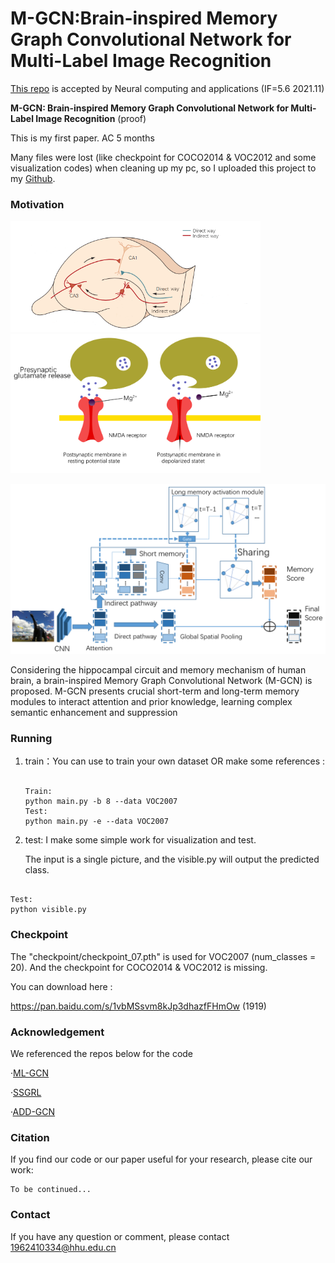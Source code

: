 # M-GCN:Brain-inspired Memory Graph Convolutional Network for Multi-Label Image Recognition

[This repo](https://github.com/Canyizl/M-GCN) is accepted by Neural computing and applications (IF=5.6 2021.11)

**M-GCN: Brain-inspired Memory Graph Convolutional Network for Multi-Label Image Recognition**  (proof)

This is my first paper. AC 5 months 

Many files were lost (like checkpoint for COCO2014 & VOC2012 and some visualization codes) when cleaning up my pc, so I uploaded this project to my [Github](https://github.com/Canyizl).




### Motivation

<p float="left">
<img src="readme_img/figure3.png" alt="hippocampal" width="400px" />  
<img src="readme_img/figure2.png" alt="NMDA" width="400px"/>
</p>



<img src="readme_img/figure5.png" alt="Preview model" width="800px" />

 Considering the hippocampal circuit and memory mechanism of human brain, a brain-inspired Memory Graph Convolutional Network (M-GCN) is proposed. M-GCN presents crucial short-term and long-term memory modules to interact attention and prior knowledge, learning complex semantic enhancement and suppression



### Running

1. train：You can use to train your own dataset OR make some references :

   ```
   
   Train:
   python main.py -b 8 --data VOC2007 
   Test:
   python main.py -e --data VOC2007
   
   ```
   
   

2. test: I make some simple work for visualization and test. 

   The input is a single picture, and the visible.py will output the predicted class.

  ```

  Test:
  python visible.py

  ```



### Checkpoint

The "checkpoint/checkpoint_07.pth" is used for VOC2007 (num_classes = 20). And the checkpoint for COCO2014 & VOC2012 is missing.

You can download here :

https://pan.baidu.com/s/1vbMSsvm8kJp3dhazfFHmOw (1919)



### Acknowledgement

We referenced the repos below for the code

·[ML-GCN](https://github.com/Megvii-Nanjing/ML-GCN)

·[SSGRL](https://github.com/HCPLab-SYSU/SSGRL)

·[ADD-GCN](https://github.com/Yejin0111/ADD-GCN)



### Citation

If you find our code or our paper useful for your research, please cite our work:

```
To be continued...
```



### Contact

If you have any question or comment, please contact 1962410334@hhu.edu.cn
